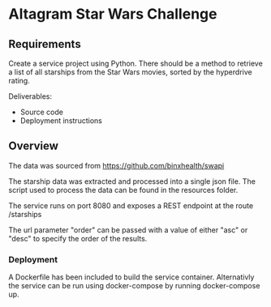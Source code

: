 # Altagram Star Wars Challenge

## Requirements

Create a service project using Python. There should be a method to retrieve a list of all starships from the Star Wars movies, sorted by the hyperdrive rating.

Deliverables: 
* Source code
* Deployment instructions

## Overview

The data was sourced from https://github.com/binxhealth/swapi

The starship data was extracted and processed into a single json file.
The script used to process the data can be found in the resources folder.

The service runs on port 8080 and exposes a REST endpoint at the route /starships

The url parameter "order" can be passed with a value of either "asc" or "desc" to specify the order of the results.

### Deployment

A Dockerfile has been included to build the service container.
Alternativly the service can be run using docker-compose by running docker-compose up.

